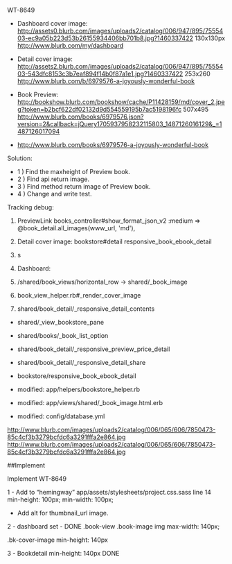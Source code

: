 WT-8649

- Dashboard cover image: http://assets0.blurb.com/images/uploads2/catalog/006/947/895/7555403-ec9a05b223d53b26155934406bb701b8.jpg?1460337422 130x130px http://www.blurb.com/my/dashboard

- Detail cover image: http://assets2.blurb.com/images/uploads2/catalog/006/947/895/7555403-543dfc8153c3b7eaf894f14b0f87a1e1.jpg?1460337422 253x260 http://www.blurb.com/b/6979576-a-joyously-wonderful-book

- Book Preview: http://bookshow.blurb.com/bookshow/cache/P11428159/md/cover_2.jpeg?token=b2bcf622df02132d9d554559195b7ac5198196fc 507x495 http://www.blurb.com/books/6979576.json?version=2&callback=jQuery1705937958232115803_1487126016129&_=1487126017094 
- http://www.blurb.com/books/6979576-a-joyously-wonderful-book

Solution: 

- 1 ) Find the maxheight of Preview book.
- 2 ) Find api return image.
- 3 ) Find method return image of Preview book.
- 4 ) Change and write test.
 
Tracking debug: 

1. PreviewLink books_controller#show_format_json_v2 :medium => @book_detail.all_images(www_url, 'md'),
2. Detail cover image: bookstore#detail  responsive_book_ebook_detail
3. s 
4. Dashboard: 
5. /shared/book_views/horizontal_row -> shared/_book_image
6. book_view_helper.rb#_render_cover_image

7. shared/book_detail/_responsive_detail_contents
- shared/_view_bookstore_pane
- shared/books/_book_list_option
- shared/book_detail/_responsive_preview_price_detail
- shared/book_detail/_responsive_detail_share
- bookstore/responsive_book_ebook_detail

- modified:   app/helpers/bookstore_helper.rb
- modified:   app/views/shared/_book_image.html.erb
- modified:   config/database.yml

http://www.blurb.com/images/uploads2/catalog/006/065/606/7850473-85c4cf3b3279bcfdc6a3291fffa2e864.jpg
http://www.blurb.com/images/uploads2/catalog/006/065/606/7850473-85c4cf3b3279bcfdc6a3291fffa2e864.jpg



##Implement

Implement WT-8649

1 - Add to “hemingway” app/assets/stylesheets/project.css.sass line 14
min-height: 100px;
min-width: 100px;

 + Add alt for thumbnail_url image.


2 - dashboard set  - DONE
.book-view .book-image img
 max-width: 140px;

.bk-cover-image
min-height: 140px

3 - Bookdetail min-height: 140px DONE

